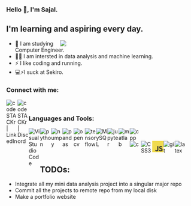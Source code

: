 ### Hello 👋, I'm Sajal. 

## I'm learning and aspiring every day. 

<img align='right' src="https://media3.giphy.com/media/v1.Y2lkPTc5MGI3NjExd2F3ZzEyeTgxaWRvZXRkaDZrYjJiejFlbTFuajZqcnhzd2JmejRxaCZlcD12MV9pbnRlcm5hbF9naWZfYnlfaWQmY3Q9Zw/YnQWBOGVavTFK/giphy.webp" width="360"  />

- 🌃 I am studying Computer Engineer.
- 🧑‍💻 I am intersted in data analysis and machine learning.
- ⚡ I like coding and running.
- 💻⚡I suck at Sekiro.

### Connect with me:

[<img align="left" alt="codeSTACKr | LinkedIn" width="30px" src="https://raw.githubusercontent.com/rahuldkjain/github-profile-readme-generator/master/src/images/icons/Social/linked-in-alt.svg" />][linkedin]
[<img align="left" alt="codeSTACKr | Discord" width="30px" src="https://raw.githubusercontent.com/danielcranney/readme-generator/main/public/icons/socials/discord.svg" />][discord]
<br />



### Languages and Tools:

[<img align="left" alt="Visual Studio Code" width="30px" src="https://upload.wikimedia.org/wikipedia/commons/9/9a/Visual_Studio_Code_1.35_icon.svg" target="_blank" />][vscode]
[<img align="left" alt="python" width="30px" src="https://raw.githubusercontent.com/danielcranney/readme-generator/main/public/icons/skills/python-colored.svg" target="_blank" />][python]
[<img align="left" alt="numpy" width="30px" src="https://www.vectorlogo.zone/logos/numpy/numpy-icon.svg" />][numpy]
[<img align="left" alt="pandas" width="30px" src="https://pandas.pydata.org/static/img/pandas_white.svg" />][pandas]
[<img align="left" alt="opencv" width="30px" src="https://www.vectorlogo.zone/logos/opencv/opencv-icon.svg" />][open-cv]
[<img align="left" alt="tensorflow" width="30px" src="https://www.vectorlogo.zone/logos/tensorflow/tensorflow-icon.svg" />][tensorflow]
[<img align="left" alt="MySQL" width="30px" src="https://raw.githubusercontent.com/danielcranney/readme-generator/main/public/icons/skills/mysql-colored.svg" target="_blank" />][MySQL]
[<img align="left" alt="jupyter" width="30px" src="https://raw.githubusercontent.com/gilbarbara/logos/52addcaa18dfecb4df77f3ee0753dca6b98187ad/logos/jupyter.svg" target="_blank" />][jupyter]
[<img align="left" alt="matlab" width="30px" src="https://upload.wikimedia.org/wikipedia/commons/thumb/2/21/Matlab_Logo.png/800px-Matlab_Logo.png" target="_blank" />][matlab]
[<img align="left" alt="cpp" width="30px" src="https://raw.githubusercontent.com/danielcranney/readme-generator/main/public/icons/skills/cplusplus-colored.svg" target="_blank" />][cpp]
<br/>
<br/>
[<img align="left" alt="c" width="30px" src="https://raw.githubusercontent.com/danielcranney/readme-generator/main/public/icons/skills/c-colored.svg" target="_blank"  />][c]
[<img align="left" alt="CSS3" width="30px" src="https://raw.githubusercontent.com/danielcranney/readme-generator/main/public/icons/skills/css3-colored.svg" target="_blank"  />][css]
[<img align="left" alt="JavaScript" width="30px" src="https://raw.githubusercontent.com/github/explore/80688e429a7d4ef2fca1e82350fe8e3517d3494d/topics/javascript/javascript.png" target="_blank"  />][js]
[<img align="left" alt="git" width="30px" src="https://www.vectorlogo.zone/logos/git-scm/git-scm-icon.svg" target="_blank" />][git]
[<img align="left" alt="latex" width="30px" src="https://upload.wikimedia.org/wikipedia/commons/thumb/2/2a/Overleaf_Logo.svg/800px-Overleaf_Logo.svg.png" target="_blank" />][latex]
<br />
<br />

<h2>TODOs:</h2>
<ul>
<li>Integrate all my mini data analysis project into a singular major repo</li> 
<li>Commit all the projects to remote repo from my local disk</li>
<li>  Make a portfolio website </li>
</ul>

[course]: http://vsCodeHero.com
[linkedin]: https://www.linkedin.com/in/sajal-poudel-10915a202/
[discord]: https://discord.com/users/sajal__
[open-cv]:https://pypi.org/project/opencv-python/
[pandas]: https://pandas.pydata.org/
[tensorflow]:https://www.tensorflow.org/
[numpy]:https://numpy.org/
[c]: https://www.learn-c.org
[cpp]: https://cplusplus.com/
[vscode]: https://code.visualstudio.com/learn
[css]: https://www.w3schools.com/css
[js]: https://www.javascript.com
[git]: https://github.com/mousekeys
[MATLAB]: https://www.mathworks.com/products/matlab.html
[jupyter]: https://jupyter.org/
[latex]: https://www.latex-project.org/#:~:text=LaTeX%20is%20a%20high%2Dquality,is%20available%20as%20free%20software.
[python]: https://www.python.org/
[MySQL]: https://www.mysql.com/
